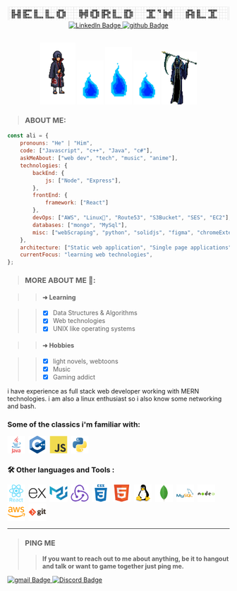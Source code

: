 <div id="header" align="center">
    <img src="https://github.com/AbyerAli/myContent/blob/main/helloWorldAli.png" alt="Names ALI"/>
    <div id="badges">
    <a href="https://www.linkedin.com/in/ali-abyer-nasir-05410a202/">
      <img src="https://img.shields.io/badge/LinkedIn-blue?style=for-the-badge&logo=linkedin&logoColor=white" alt="LinkedIn Badge"/>
    </a>
    <a href="https://github.com/AbyerAli">
      <img src="https://img.shields.io/badge/Github-black?style=for-the-badge&logo=github&logoColor=white" alt="github Badge"/>
    </a>
  </div>
  <img src="https://komarev.com/ghpvc/?username=AbyerAli&style=flat-square&color=blue" alt=""/>
  </div>
  <p align="center">
      <img alt="Light" src="https://github.com/AbyerAli/myContent/blob/main/5Mys.gif" width="80px" height="140px">
      <img alt="Dark" src="https://github.com/AbyerAli/myContent/blob/main/fireBlue.gif" width="60px" height="100px">
      <img alt="Dark" src="https://github.com/AbyerAli/myContent/blob/main/fireBlue.gif" width="60px" height="130px">
      <img alt="Dark" src="https://github.com/AbyerAli/myContent/blob/main/fireBlue.gif" width="60px" height="100px">
      <img alt="Dark" src="https://github.com/AbyerAli/myContent/blob/main/LV42.gif" width="80px" height="120px">    
  </p>
  
  > ### ABOUT ME:
  
  ```js
  const ali = {
      pronouns: "He" | "Him",
      code: ["Javascript", "c++", "Java", "c#"],
      askMeAbout: ["web dev", "tech", "music", "anime"],
      technologies: {
          backEnd: {
              js: ["Node", "Express"],
          },
          frontEnd: {
              framework: ["React"]
          },
          devOps: ["AWS", "Linux🐧", "Route53", "S3Bucket", "SES", "EC2"],
          databases: ["mongo", "MySql"],
          misc: ["webScraping", "python", "solidjs", "figma", "chromeExtentions", "GNU linux"]
      },
      architecture: ["Static web application", "Single page applications"],
      currentFocus: "learning web technologies",
  };
  ```
  > ### MORE ABOUT ME 💬:
  
  > > #### ➜ Learning
  
  > > - [x] Data Structures & Algorithms
  > > - [x] Web technologies
  > > - [x] UNIX like operating systems
  
  > > #### ➜ Hobbies
  
  > > - [x] light novels, webtoons
  > > - [x] Music
  > > - [x] Gaming addict
  
  
  i have experience as full stack web developer working with MERN technologies.
  i am also a linux enthusiast so i also know some networking and bash.
  ### Some of the classics i'm familiar with:
  <div align="left">
    <img src="https://github.com/devicons/devicon/blob/master/icons/java/java-original-wordmark.svg" title="Java" alt="Java" width="40" height="40"/>&nbsp;
    <img src="https://github.com/devicons/devicon/blob/master/icons/cplusplus/cplusplus-original.svg" title="c++" alt="c++" width="40" height="40"/>&nbsp;
    <img src="https://github.com/devicons/devicon/blob/master/icons/javascript/javascript-original.svg" title="JavaScript" alt="JavaScript" width="40" height="40"/>&nbsp;
    <img src="https://github.com/devicons/devicon/blob/master/icons/python/python-original.svg" title="python" alt="python" width="40" height="40"/>&nbsp;
  </div> 
  
  ### :hammer_and_wrench: Other languages and Tools :
  
<div align="left">
    <img src="https://github.com/devicons/devicon/blob/master/icons/react/react-original-wordmark.svg" title="React" alt="React" width="40" height="40"/>&nbsp;
    <img src="https://github.com/devicons/devicon/blob/master/icons/express/express-original.svg" title="expressjs" alt="expressjs" width="40" height="40"/>&nbsp;
    <img src="https://github.com/devicons/devicon/blob/master/icons/materialui/materialui-original.svg" title="Material UI" alt="Material UI" width="40" height="40"/>&nbsp;
    <img src="https://github.com/devicons/devicon/blob/master/icons/redux/redux-original.svg" title="Redux" alt="Redux " width="40" height="40"/>&nbsp;
    <img src="https://github.com/devicons/devicon/blob/master/icons/css3/css3-plain-wordmark.svg"  title="CSS3" alt="CSS" width="40" height="40"/>&nbsp;
    <img src="https://github.com/devicons/devicon/blob/master/icons/html5/html5-original.svg" title="HTML5" alt="HTML" width="40" height="40"/>&nbsp;
    <img src="https://github.com/devicons/devicon/blob/master/icons/linux/linux-original.svg" title="linux" alt="linux" width="40" height="40"/>&nbsp;
    <img src="https://github.com/devicons/devicon/blob/master/icons/mongodb/mongodb-original.svg" title="mongodb"  alt="mongodb" width="40" height="40"/>&nbsp;
    <img src="https://github.com/devicons/devicon/blob/master/icons/mysql/mysql-original-wordmark.svg" title="MySQL"  alt="MySQL" width="40" height="40"/>&nbsp;
    <img src="https://github.com/devicons/devicon/blob/master/icons/nodejs/nodejs-original-wordmark.svg" title="NodeJS" alt="NodeJS" width="40" height="40"/>&nbsp;
    <img src="https://github.com/devicons/devicon/blob/master/icons/amazonwebservices/amazonwebservices-plain-wordmark.svg" title="AWS" alt="AWS" width="40" height="40"/>&nbsp;
    <img src="https://github.com/devicons/devicon/blob/master/icons/git/git-original-wordmark.svg" title="Git" **alt="Git" width="40" height="40"/>
</div>

<hr />

> ### PING ME 
> > **If you want to reach out to me about anything, be it to hangout and talk or want to game together just ping me.**

<a href="https://i.pinimg.com/564x/2a/d6/60/2ad660d32ef1eca82bccc67e1ed9d37b.jpg">
    <img src="https://img.shields.io/badge/Gmail-aliabyernasir2%40gmail.com-lightgrey" height="30px" alt="gmail Badge"/>
</a>
<a href="https://i.pinimg.com/564x/2a/d6/60/2ad660d32ef1eca82bccc67e1ed9d37b.jpg">
    <img src="https://img.shields.io/badge/Discord-Mephistopheles%235545-lightgrey" height="30px" alt="Discord Badge"/>
</a>
        
  <!---
  AbyerAli/AbyerAli is a ✨ special ✨ repository because its `README.md` (this file) appears on your GitHub profile.
  You can click the Preview link to take a look at your changes.
  &nbsp; &nbsp; &nbsp; &nbsp; &nbsp; &nbsp; &nbsp; &nbsp; &nbsp; &nbsp; &nbsp; &nbsp; &nbsp;
  ---> 
